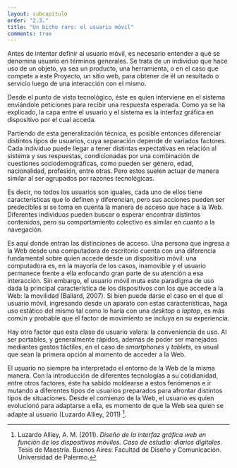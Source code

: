 ```yaml
---
layout: subcapitulo
order: "2.3."
title: "Un bicho raro: el usuario móvil"
comments: true
---
```

Antes de intentar definir al usuario móvil, es necesario entender a qué se denomina usuario en términos generales. Se trata de un individuo que hace uso de un objeto, ya sea un producto, una herramienta, o en el caso que compete a este Proyecto, un sitio web, para obtener de él un resultado o servicio luego de una interacción con el mismo.

Desde el punto de vista tecnológico, éste es quien interviene en el sistema enviándole peticiones para recibir una respuesta esperada. Como ya se ha explicado, la capa entre el usuario y el sistema es la interfaz gráfica en dispositivo por el cual acceda.

Partiendo de esta generalización técnica, es posible entonces diferenciar distintos tipos de usuarios, cuya separación depende de variados factores. Cada individuo puede llegar a tener distintas expectativas en relación al sistema y sus respuestas, condicionadas por una combinación de cuestiones sociodemográficas, como pueden ser género, edad, nacionalidad, profesión, entre otras. Pero estos suelen actuar de manera similar al ser agrupados por razones tecnológicas.

Es decir, no todos los usuarios son iguales, cada uno de ellos tiene características que lo definen y diferencian, pero sus acciones pueden ser predecibles si se toma en cuenta la manera de acceso que hace a la Web. Diferentes individuos pueden buscar o esperar encontrar distintos contenidos, pero su comportamiento colectivo es similar en cuanto a la navegación.

Es aquí donde entran las distinciones de acceso. Una persona que ingresa a la Web desde una computadora de escritorio cuenta con una diferencia fundamental sobre quien accede desde un dispositivo móvil: una computadora es, en la mayoría de los casos, inamovible y el usuario permanece frente a ella enfocando gran parte de su atención a esa interacción. Sin embargo, el usuario móvil muta este paradigma de uso dada la principal característica de los dispositivos con los que accede a la Web: la movilidad (Ballard, 2007). Si bien puede darse el caso en el que el usuario móvil, ingresando desde un aparato con estas características, haga uso estático del mismo tal como lo haría con una _desktop_ o _laptop_, es más común y probable que el factor de movimiento se incluya en su experiencia.

Hay otro factor que esta clase de usuario valora: la conveniencia de uso. Al ser portables, y generalmente rápidos, además de poder ser manejados mediantes gestos táctiles, en el caso de _smartphones_ y _tablets_, es usual que sean la primera opción al momento de acceder a la Web.

El usuario no siempre ha interpretado el entorno de la Web de la misma manera. Con la introducción de diferentes tecnologías a su cotidianidad, entre otros factores, éste ha sabido moldearse a estos fenómenos e ir mutando a diferentes tipos de usuarios preparados para afrontar distintos tipos de situaciones. Desde el comienzo de la Web, el usuario es quien evolucionó para adaptarse a ella, es momento de que la Web sea quien se adapte al usuario (Luzardo Alliey, 2011) [^fn-luzardo_2011].

[^fn-luzardo_2011]: Luzardo Alliey, A. M. (2011). _Diseño de la interfaz gráfica web en función de los dispositivos móviles. Caso de estudio: diarios digitales_. Tesis de Maestría. Buenos Aires: Facultad de Diseño y Comunicación. Universidad de Palermo.
